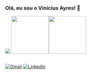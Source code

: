 ### Olá, eu sou o Vinícius Ayres! 👋

<img src="https://skillicons.dev/icons?i=html,css,js,vue,laravel,cs,java,python">
<img height="120em" src="https://github-readme-stats.vercel.app/api?username=vini-ayres&theme=tokyonight&show_icons=true"><img height="120em" src="https://github-readme-stats.vercel.app/api/top-langs/?username=vini-ayres&theme=tokyonight&layout=compact&langs_count=16">

##

[![Gmail](https://img.shields.io/badge/Gmail-D14836?style=for-the-badge&logo=gmail&logoColor=white)](mailto:vini.na.ayres@gmail.com)
[![LinkedIn](https://img.shields.io/badge/LinkedIn-0077B5?style=for-the-badge&logo=linkedin&logoColor=white)](https://www.linkedin.com/in/vinicius-ayres/)
